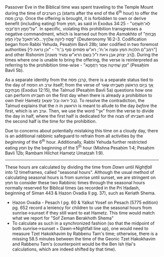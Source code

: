 Passover Eve in the Biblical time was spent traveling to the Temple Mount during the time of בן הערבים (starts after the end of the 6<sup>th</sup> hour) to offer the קרבן פסח. Once the offering is brought, it is forbidden to own or derive benefit (including eating) from חמץ, as said in Exodus 34:25 - "לֹֽא־תִשְׁחַ֥ט עַל־חָמֵ֖ץ דַּם־זִבְחִ֑י". In specific, violating this prohibition transgresses a negative commandment, which is learned out from the *Asmakhta* of "וְזָבַ֥חְתָּ פֶּ֛סַח לַיהֹוָ֥ה אֱלֹהֶ֖יךָ...לֹא־תֹאכַ֤ל עָלָיו֙ חָמֵ֔ץ" (Deuteronomy 16:2-3. Codification began from Rabbi Yehuda, Pesaḥim Bavli 28b; later codified in two foremost authorities [רמב"ם הלכות חמץ ומצה א':ח'; רא"ש פסחים סוף ב':ד' - "וכן נראה לי"] and other Rishonim [רב יצחק אבן גיאת ז"ל בשם הרא"ש ומגיד משנה]). During the times where one is unable to bring the offering, the verse is reinterpreted as referring to the prohibition time-wise - "זְמַן שְׁחִיטָה אָמַר רַחֲמָנָא" (Pesaḥim Bavli 5b).

As a separate identity from the קרבן פסח, there is a separate status tied to the day of ערב חג הפסח itself; from the verse of אַ֚ךְ בַּיּ֣וֹם הָרִאשׁ֔וֹן תַּשְׁבִּ֥יתוּ שְּׂאֹ֖ר מִבָּתֵּיכֶ֑ם (Exodus 12:15), the Talmud (Pesaḥim Bavli 5a) questions how one can perform תשביתו on the first day when there is already a prohibition to own their Ḥametz (בל יראה ובל ימצא). To resolve the contradiction, the Talmud explains that the ה in הראשון is meant to allude to the day *before* the first, which is ערב חג. Then, we use the word "אך" from the verse to divide the day in half, where the first half is dedicated for the מצוה of תשביתו and the second half is the time for the prohibition.

Due to concerns about potentially mistaking this time on a cloudy day, there is an additional rabbinic safeguard to refrain from all activities by the *beginning* of the 6<sup>th</sup> hour. Additionally, Rabbi Yehuda further restricted eating חמץ by the beginning of the 5<sup>th</sup> hour (Mishna Pesaḥim 1:4; Pesaḥim Bavli 12b; Rambam Hilchot Hametz Umatzah 1:9).

---

These hours are calculated by dividing the time from *Dawn* until *Nightfall* into 12 timeframes, called "seasonal hours". Although the usual method of calculating seasonal hours is from sunrise until sunset, we are stringent on חמץ to consider these two Rabbinic times through the seasonal hours normally reserved for Biblical times (as recorded in the Pri Ḥadash, beginning of Siman 443 & Ḥazon Ovadia II pg. 37), such as Keriath Shema.
- Ḥazon Ovadia - Pesach I pg. 60 & Yalkut Yosef on Pesach (5775 edition) pg. 652 record a leniency for children to use the seasonal hours from sunrise->sunset if they still want to eat Hametz. This time would match what we report for "Sof Zeman Berakhoth Shema"
- To calculate as such in a synchronized fashion (so that the midpoint of both sunrise->sunset + Dawn->Nightfall line up), one would need to measure Tzet Hakokhavim by Rabbenu Tam's time; otherwise, there is a missing 58.5 minutes between the time of the Geonic Tzet Hakokhavim and Rabbenu Tam's (counterpoint would be the Ben Ish Ḥai's calculations, which are indeed shifted by that time).